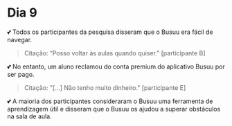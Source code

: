 # Dia 9

💕 Todos os participantes da pesquisa disseram que o Busuu era fácil de navegar.

> Citação: “Posso voltar às aulas quando quiser.” [participante B]

💕 No entanto, um aluno reclamou do conta premium do aplicativo Busuu por ser pago.

> Citação: "[...] Não tenho muito dinheiro." [participante E]

💕 A maioria dos participantes consideraram o Busuu uma ferramenta de aprendizagem útil e disseram que o Busuu os ajudou a superar obstáculos na sala de aula.
